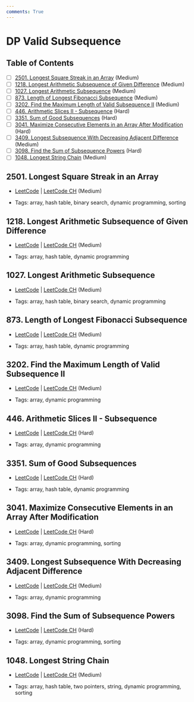 ```yaml
---
comments: True
---
```


# DP Valid Subsequence

## Table of Contents

- [ ] [2501. Longest Square Streak in an Array](https://leetcode.cn/problems/longest-square-streak-in-an-array/) (Medium)
- [ ] [1218. Longest Arithmetic Subsequence of Given Difference](https://leetcode.cn/problems/longest-arithmetic-subsequence-of-given-difference/) (Medium)
- [ ] [1027. Longest Arithmetic Subsequence](https://leetcode.cn/problems/longest-arithmetic-subsequence/) (Medium)
- [ ] [873. Length of Longest Fibonacci Subsequence](https://leetcode.cn/problems/length-of-longest-fibonacci-subsequence/) (Medium)
- [ ] [3202. Find the Maximum Length of Valid Subsequence II](https://leetcode.cn/problems/find-the-maximum-length-of-valid-subsequence-ii/) (Medium)
- [ ] [446. Arithmetic Slices II - Subsequence](https://leetcode.cn/problems/arithmetic-slices-ii-subsequence/) (Hard)
- [ ] [3351. Sum of Good Subsequences](https://leetcode.cn/problems/sum-of-good-subsequences/) (Hard)
- [ ] [3041. Maximize Consecutive Elements in an Array After Modification](https://leetcode.cn/problems/maximize-consecutive-elements-in-an-array-after-modification/) (Hard)
- [ ] [3409. Longest Subsequence With Decreasing Adjacent Difference](https://leetcode.cn/problems/longest-subsequence-with-decreasing-adjacent-difference/) (Medium)
- [ ] [3098. Find the Sum of Subsequence Powers](https://leetcode.cn/problems/find-the-sum-of-subsequence-powers/) (Hard)
- [ ] [1048. Longest String Chain](https://leetcode.cn/problems/longest-string-chain/) (Medium)

## 2501. Longest Square Streak in an Array

-   [LeetCode](https://leetcode.com/problems/longest-square-streak-in-an-array/) | [LeetCode CH](https://leetcode.cn/problems/longest-square-streak-in-an-array/) (Medium)

-   Tags: array, hash table, binary search, dynamic programming, sorting


## 1218. Longest Arithmetic Subsequence of Given Difference

-   [LeetCode](https://leetcode.com/problems/longest-arithmetic-subsequence-of-given-difference/) | [LeetCode CH](https://leetcode.cn/problems/longest-arithmetic-subsequence-of-given-difference/) (Medium)

-   Tags: array, hash table, dynamic programming


## 1027. Longest Arithmetic Subsequence

-   [LeetCode](https://leetcode.com/problems/longest-arithmetic-subsequence/) | [LeetCode CH](https://leetcode.cn/problems/longest-arithmetic-subsequence/) (Medium)

-   Tags: array, hash table, binary search, dynamic programming


## 873. Length of Longest Fibonacci Subsequence

-   [LeetCode](https://leetcode.com/problems/length-of-longest-fibonacci-subsequence/) | [LeetCode CH](https://leetcode.cn/problems/length-of-longest-fibonacci-subsequence/) (Medium)

-   Tags: array, hash table, dynamic programming


## 3202. Find the Maximum Length of Valid Subsequence II

-   [LeetCode](https://leetcode.com/problems/find-the-maximum-length-of-valid-subsequence-ii/) | [LeetCode CH](https://leetcode.cn/problems/find-the-maximum-length-of-valid-subsequence-ii/) (Medium)

-   Tags: array, dynamic programming


## 446. Arithmetic Slices II - Subsequence

-   [LeetCode](https://leetcode.com/problems/arithmetic-slices-ii-subsequence/) | [LeetCode CH](https://leetcode.cn/problems/arithmetic-slices-ii-subsequence/) (Hard)

-   Tags: array, dynamic programming


## 3351. Sum of Good Subsequences

-   [LeetCode](https://leetcode.com/problems/sum-of-good-subsequences/) | [LeetCode CH](https://leetcode.cn/problems/sum-of-good-subsequences/) (Hard)

-   Tags: array, hash table, dynamic programming


## 3041. Maximize Consecutive Elements in an Array After Modification

-   [LeetCode](https://leetcode.com/problems/maximize-consecutive-elements-in-an-array-after-modification/) | [LeetCode CH](https://leetcode.cn/problems/maximize-consecutive-elements-in-an-array-after-modification/) (Hard)

-   Tags: array, dynamic programming, sorting


## 3409. Longest Subsequence With Decreasing Adjacent Difference

-   [LeetCode](https://leetcode.com/problems/longest-subsequence-with-decreasing-adjacent-difference/) | [LeetCode CH](https://leetcode.cn/problems/longest-subsequence-with-decreasing-adjacent-difference/) (Medium)

-   Tags: array, dynamic programming


## 3098. Find the Sum of Subsequence Powers

-   [LeetCode](https://leetcode.com/problems/find-the-sum-of-subsequence-powers/) | [LeetCode CH](https://leetcode.cn/problems/find-the-sum-of-subsequence-powers/) (Hard)

-   Tags: array, dynamic programming, sorting


## 1048. Longest String Chain

-   [LeetCode](https://leetcode.com/problems/longest-string-chain/) | [LeetCode CH](https://leetcode.cn/problems/longest-string-chain/) (Medium)

-   Tags: array, hash table, two pointers, string, dynamic programming, sorting
